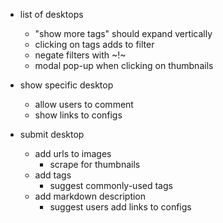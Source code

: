 * list of desktops
  * "show more tags" should expand vertically
  * clicking on tags adds to filter
  * negate filters with ~!~
  * modal pop-up when clicking on thumbnails

* show specific desktop
  * allow users to comment
  * show links to configs

* submit desktop
  * add urls to images
    * scrape for thumbnails
  * add tags
    * suggest commonly-used tags
  * add markdown description
    * suggest users add links to configs
